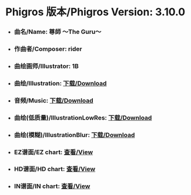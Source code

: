 
# Phigros 版本/Phigros Version:  3.10.0

- ### __曲名/Name:  尊師 ～The Guru～__

- ### __作曲者/Composer:  rider__

- ### __曲绘画师/Illustrator:  1B__

- ### __曲绘/Illustration:  [下载/Download](https://github.com/Po6647A/PAR/releases/download/3.10.0/897.png)__

- ### __音频/Music:  [下载/Download](https://github.com/Po6647A/PAR/releases/download/3.10.0/1805.ogg)__

- ### __曲绘(低质量)/IllustrationLowRes:  [下载/Download](https://github.com/Po6647A/PAR/releases/download/3.10.0/1389.png)__

- ### __曲绘(模糊)/IllustrationBlur:  [下载/Download](https://github.com/Po6647A/PAR/releases/download/3.10.0/1143.png)__


- ### __EZ谱面/EZ chart:  [查看/View](./EZ.json/index.html)__

- ### __HD谱面/HD chart:  [查看/View](./HD.json/index.html)__

- ### __IN谱面/IN chart:  [查看/View](./IN.json/index.html)__
